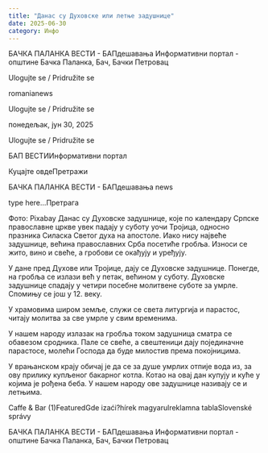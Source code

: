```yaml
---
title: "Данас су Духовске или летње задушнице"
date: 2025-06-30
category: Инфо
---
```


БАЧКА ПАЛАНКА ВЕСТИ - БАПдешавања Информативни портал - општине Бачка Паланка, Бач, Бачки Петровац

Ulogujte se / Pridružite se

romanianews

Ulogujte se / Pridružite se

понедељак, јун 30, 2025

Ulogujte se / Pridružite se

БАП ВЕСТИИнформативни портал

Куцајте овдеПретражи

БАЧКА ПАЛАНКА ВЕСТИ - БАПдешавања news

type here...Претрага

Фото: Pixabay
            Данас су Духовске задушнице, које по календару Српске православне цркве увек падају у суботу уочи Тројица, односно празника Силаска Светог духа на апостоле. Иако нису највеће задушнице, већина православних Срба посетиће гробља. Износи се жито, вино и свеће, а гробови се окађују и уређују.

У дане пред Духове или Тројице, дају се Духовске задушнице. Понегде, на гробља се излази већ у петак, већином у суботу.
Духовске задушнице спадају у четири посебне молитвене суботе за умрле. Спомињу се још у 12. веку.


У храмовима широм земље, служи се света литургија и парастос, читају молитва за све умрле у свим временима.


У нашем народу излазак на гробља током задушница сматра се обавезом сродника.
Пале се свеће, а свештеници дају појединачне парастосе, молећи Господа да буде милостив према покојницима.


У врањанском крају обичај је да се за душе умрлих отпије вода из, за ову прилику купљеног бакарног котла.
Котао на овај дан купују и куће у којима је рођена беба. У нашем народу ове задушнице називају се и летњима.

Caffe & Bar (1)FeaturedGde izaći?hírek magyarulreklamna tablaSlovenské správy

БАЧКА ПАЛАНКА ВЕСТИ - БАПдешавања Информативни портал - општине Бачка Паланка, Бач, Бачки Петровац
